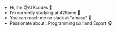 - Hi, I’m @ATKcodes 👋
- I’m currently studying at 42Rome 📖
- You can reach me on slack at "amaso" 📱
- Passionate about : Programming ⌨️ 🖱️and Esport 🎧

<!---
ATKcodes/ATKcodes is a ✨ special ✨ repository because its `README.md` (this file) appears on your GitHub profile.
You can click the Preview link to take a look at your changes.
--->
